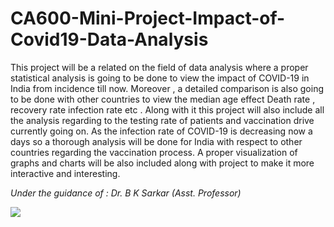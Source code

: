 # CA600-Mini-Project-Impact-of-Covid19-Data-Analysis
This project will be a related on the field of data analysis where a proper statistical analysis is going to be done to view the impact of COVID-19 in India from incidence till now. Moreover , a detailed comparison is also going to be done with other countries to view the median age effect Death rate , recovery rate infection rate etc . Along with it this project will also include all the analysis regarding to the testing rate of patients and vaccination drive currently going on. As the infection rate of COVID-19 is decreasing now a days so a thorough analysis will be done for India with respect to other countries regarding the vaccination process. A proper visualization of graphs and charts will be also included along with project to make it more interactive and interesting.

*Under the guidance of : Dr. B K Sarkar (Asst. Professor)*

<a href="https://github.com/Indranil-Sarmah" target="_blank"><img src="https://img.shields.io/github/followers/Indranil-Sarmah?style=social"></a>
